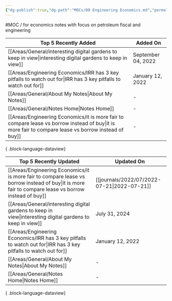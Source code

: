 ```yaml
---
{"dg-publish":true,"dg-path":"MOCs/00 Engineering Economics.md","permalink":"/mo-cs/00-engineering-economics/","title":"00 Engineering Economics"}
---
```



#MOC / for economics notes with focus on petroleum fiscal and engineering

| Top 5 Recently Added                                                                                                                                    | Added On           |
| ------------------------------------------------------------------------------------------------------------------------------------------------------- | ------------------ |
| [[Areas/General/interesting digital gardens to keep in view\|interesting digital gardens to keep in view]]                                           | September 04, 2022 |
| [[Areas/Engineering Economics/IRR has 3 key pitfalls to watch out for\|IRR has 3 key pitfalls to watch out for]]                                     | January 12, 2022   |
| [[Areas/General/About My Notes\|About My Notes]]                                                                                                     | \-                 |
| [[Areas/General/Notes Home\|Notes Home]]                                                                                                             | \-                 |
| [[Areas/Engineering Economics/it is more fair to compare lease vs borrow instead of buy\|it is more fair to compare lease vs borrow instead of buy]] | \-                 |

{ .block-language-dataview}

| Top 5 Recently Updated                                                                                                                                  | Updated On                                     |
| ------------------------------------------------------------------------------------------------------------------------------------------------------- | ---------------------------------------------- |
| [[Areas/Engineering Economics/it is more fair to compare lease vs borrow instead of buy\|it is more fair to compare lease vs borrow instead of buy]] | [[journals/2022/07/2022-07-21\|2022-07-21]] |
| [[Areas/General/interesting digital gardens to keep in view\|interesting digital gardens to keep in view]]                                           | July 31, 2024                                  |
| [[Areas/Engineering Economics/IRR has 3 key pitfalls to watch out for\|IRR has 3 key pitfalls to watch out for]]                                     | January 12, 2022                               |
| [[Areas/General/About My Notes\|About My Notes]]                                                                                                     | \-                                             |
| [[Areas/General/Notes Home\|Notes Home]]                                                                                                             | \-                                             |

{ .block-language-dataview}
